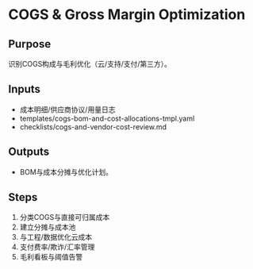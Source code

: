 # COGS & Gross Margin Optimization

## Purpose

识别COGS构成与毛利优化（云/支持/支付/第三方）。

## Inputs

- 成本明细/供应商协议/用量日志
- templates/cogs-bom-and-cost-allocations-tmpl.yaml
- checklists/cogs-and-vendor-cost-review.md

## Outputs

- BOM与成本分摊与优化计划。

## Steps

1. 分类COGS与直接可归属成本
2. 建立分摊与成本池
3. 与工程/数据优化云成本
4. 支付费率/欺诈/汇率管理
5. 毛利看板与阈值告警
